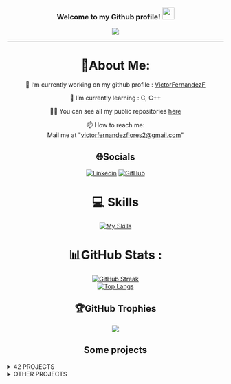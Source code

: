 <h3 align="center">
  Welcome to my Github profile!
  <img src="https://media.giphy.com/media/hvRJCLFzcasrR4ia7z/giphy.gif" width="28">
</h3>
<p align="center">
  <a href="https://github.com/victorFernandezF/victorFernandezF"><img src="https://readme-typing-svg.herokuapp.com?color=%2336BCF7&center=true&vCenter=true&lines=Hi,+I+am+Víctor+Fernández;I+am+a+multi+platform+developer;Currently+I'm+a+42+Málaga+student."></a>
</p>

---
<div align="center">
  
# 💫About Me:
🔭 I’m currently working on my github profile : [VictorFernandezF](https://github.com/victorFernandezF/victorFernandezF)
  
🌱 I’m currently learning : C, C++

👨‍💻 You can see all my public repositories [here](https://github.com/victorFernandezF?tab=repositories)

📫 How to reach me:  
  Mail me at "victorfernandezflores2@gmail.com"

## 🌐Socials
[![Linkedin](https://img.shields.io/badge/LinkedIn-0077B5?style=for-the-badge&logo=linkedin&logoColor=white)](www.linkedin.com/in/víctor-fernández-346a0520a)
[![GitHub](https://img.shields.io/badge/GitHub-100000?style=for-the-badge&logo=github&logoColor=white)](https://github.com/victorFernandezF/victorFernandezF)

# 💻 Skills 
[![My Skills](https://skillicons.dev/icons?i=c,cpp,html,css,php,js,vscode,git,github,bash)](https://skillicons.dev)

# 📊GitHub Stats :
[![GitHub Streak](http://github-readme-streak-stats.herokuapp.com?user=victorFernandezF&theme=dark&background=000000)](https://git.io/streak-stats)<br>
[![Top Langs](https://github-readme-stats.vercel.app/api/top-langs/?username=victorFernandezF&layout=compact&theme=vision-friendly-dark)](https://github.com/anuraghazra/github-readme-stats)

<!--# 42 Stats :
[![victofer's 42 stats](https://badge42.vercel.app/api/v2/cl98ogis300400gid9dsj6na6/stats?cursusId=21&coalitionId=275)](https://github.com/JaeSeoKim/badge42) -->

## 🏆GitHub Trophies
![](https://github-profile-trophy.vercel.app/?username=victorFernandezF&theme=discord&no-frame=false&no-bg=false&margin-w=4)

## Some projects
<details align="left">
  <summary>42 PROJECTS</summary>
  <br>
    ◉ <a href="https://github.com/victorFernandezF/Libft_42">LIBFT</a><br>
    ◉ <a href="https://github.com/victorFernandezF/42_Malaga/tree/main/CURSUS/Common_Core/printf">FT_PRINTF</a><br>
    ◉ <a href="https://github.com/victorFernandezF/42_Malaga/tree/main/CURSUS/Common_Core/get_next_line">GET NEXT LINE</a><br>
    ◉ <a href="https://github.com/victorFernandezF/Minitalk_42">MINITALK</a><br>
    ◉ <a href="https://github.com/victorFernandezF/So_long-42">SO LONG</a><br>
    ◉ <a href="https://github.com/victorFernandezF/Push_swap_42">PUSH SWAP</a><br>
    ◉ <a href="https://github.com/victorFernandezF/Philosophers_42">PHILOSOPHERS</a><br>
    ◉ <a href="https://github.com/victorFernandezF/Minishell">MINISHELL</a><br>
    ◉ <a href="https://github.com/victorFernandezF/CPP_MODULES">CPP MODULES</a><br>
   ◉ <a href="https://github.com/victorFernandezF/Cub3D">CUB3D</a><br>
</details>

<details align="left">
  <summary>OTHER PROJECTS</summary>
  <br>
    ◉ <a href="https://github.com/victorFernandezF/Morse-code-translator">MORSE CODE TRASLATOR</a><br>
    ◉ <a href="https://github.com/victorFernandezF/Rock-paper-scissors">ROCK PAPER SCISSOR</a><br>
</details>
